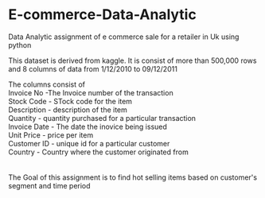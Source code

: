 # E-commerce-Data-Analytic
Data Analytic assignment of e commerce sale for a retailer in Uk using python<br>

This dataset is derived from kaggle. It is consist of more than 500,000 rows and 8 columns of data from 1/12/2010 to 09/12/2011<br>

The columns consist of<br>
Invoice No -The Invoice number of the transaction<br>
Stock Code - STock code for the item<br>
Description - description of the item<br>
Quantity - quantity purchased for a particular transaction<br>
Invoice Date - The date the inovice being issued<br>
Unit Price - price per item<br>
Customer ID - unique id for a particular customer<br>
Country - Country where the customer originated from<br>
<br>
<br>
The Goal of this assignment is to find hot selling items based on customer's segment and time period

